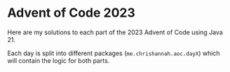 # Advent of Code 2023

Here are my solutions to each part of the 2023 Advent of Code using Java 21.

Each day is split into different packages (`me.chrishannah.aoc.dayX`) which will contain the logic for both parts.